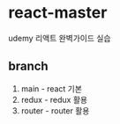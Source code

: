 # react-master
udemy 리액트 완벽가이드 실습


## branch 
1. main - react 기본
2. redux - redux 활용
3. router - router 활용
